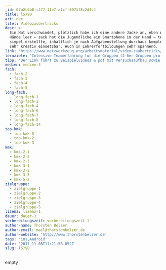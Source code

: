 ```yaml
---
_id: 07a2c6b0-c477-11e7-a1cf-8971f8c2d4c4
title: l5790
art: oer
titel: Videozaubertricks
desc: >-
  Ein Hut verschwindet, plötzlich habe ich eine andere Jacke an, eben noch die
  Hände leer – zack hat die Jugendliche ein Smartphone in der Hand – technisch
  simpel erstellte, inhaltlich je nach Aufgabenstellung durchaus komplex und
  sehr kreativ einsetzbar. Auch in Lehrerfortbildungen sehr spannend.
link: 'https://www.netzwerkzeug.org/arbeitsmaterial/video-zaubertricks/'
lernziele: "Intensive Teamerfahrung für die Gruppen (2-6er Gruppen pro Gerät). Erlernen simpler Videoschnittsoftware – vorzugshalber Tablet oder Smartphone App. Projekt leicht erweiterbar durch Upload in den eigenen Blog/Schulwebseite.\r\nDa die Aufgabenstellung inhaltlich variabel ist, kann die Methode nahezu für alle Fächer angewendet werden."
tipp: "Der Link führt zu Beispielvideos & pdf mit Versuchsaufbau sowie Dokufotos.\r\nEine Schritt für Schritt Anleitung für den ersten \"unkreativen\" Zaubertrick liegt bei.\r\n\r\nGenutzt wurde die Idee bisher für folgendes:\r\n1. VorschülerInnen haben mit 4 Kleidersettings den Frühling, Sommer, Herbst und Winter als Videozaubertrick umgesetzt.\r\n2. SchülerInnen haben für einen Zirkusauftritt die Videos im Beispiel erstellt und dann in die Zirkusaufführung eingebaut.\r\n3. Jugendliche haben im Sternchenthema (Bildungsplan BW) \"Selbstdarstellung\" in Kunst ein Vorher und ein Nachher (Wie wäre ich gerne?) erstellt.\r\n\r\nEs ist zwingend nötig, mit Stativ zu arbeiten. Nur so werden die Videos zufriedenstellend. Stative können aber auch Milchpackungen/ Stühle/ Boxen usw. sein. Hier finden SchülerInnen kreative Möglichkeiten, sollten keine Stative vorhanden sein."
medien: medien-3
fach:
  - fach-2
  - fach-3
  - fach-4
  - fach-5
long-fach:
  - long-fach-1
  - long-fach-2
  - long-fach-4
  - long-fach-6
  - long-fach-7
  - long-fach-8
  - long-fach-14
top-kmk:
  - top-kmk-5
  - top-kmk-2
  - top-kmk-3
kmk:
  - kmk-2-1
  - kmk-2-2
  - kmk-2-3
  - kmk-3-1
  - kmk-3-2
  - kmk-3-3
  - kmk-5-2
zielgruppe:
  - zielgruppe-1
  - zielgruppe-2
  - zielgruppe-3
  - zielgruppe-4
  - zielgruppe-5
lizenz: lizenz-1
dauer: dauer-3
vorbereitungszeit: vorbereitungszeit-1
author-name: Thorsten Belzer
author-email: mail@thorstenbelzer.de
author-website: 'http://www.thorstenbelzer.de'
tags: 'iOs,Android'
date: '2017-11-08T11:21:56.852Z'
slug: l5790
---
```

empty
